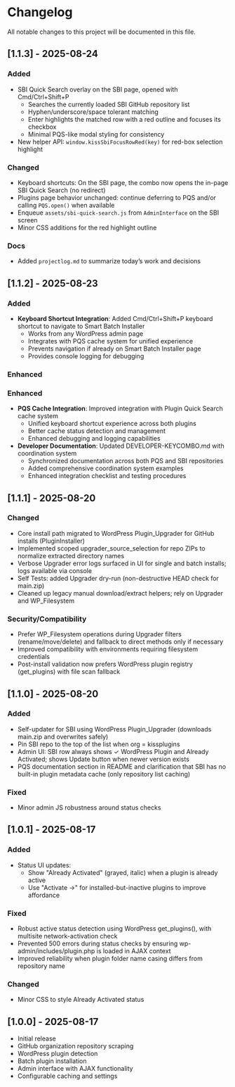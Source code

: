 # Changelog

All notable changes to this project will be documented in this file.


## [1.1.3] - 2025-08-24

### Added
- SBI Quick Search overlay on the SBI page, opened with Cmd/Ctrl+Shift+P
  - Searches the currently loaded SBI GitHub repository list
  - Hyphen/underscore/space tolerant matching
  - Enter highlights the matched row with a red outline and focuses its checkbox
  - Minimal PQS-like modal styling for consistency
- New helper API: `window.kissSbiFocusRowRed(key)` for red-box selection highlight

### Changed
- Keyboard shortcuts: On the SBI page, the combo now opens the in-page SBI Quick Search (no redirect)
- Plugins page behavior unchanged: continue deferring to PQS and/or calling `PQS.open()` when available
- Enqueue `assets/sbi-quick-search.js` from `AdminInterface` on the SBI screen
- Minor CSS additions for the red highlight outline

### Docs
- Added `projectlog.md` to summarize today’s work and decisions

## [1.1.2] - 2025-08-23

### Added
- **Keyboard Shortcut Integration**: Added Cmd/Ctrl+Shift+P keyboard shortcut to navigate to Smart Batch Installer
  - Works from any WordPress admin page
  - Integrates with PQS cache system for unified experience
  - Prevents navigation if already on Smart Batch Installer page
  - Provides console logging for debugging

### Enhanced
### Enhanced
- **PQS Cache Integration**: Improved integration with Plugin Quick Search cache system
  - Unified keyboard shortcut experience across both plugins
  - Better cache status detection and management
  - Enhanced debugging and logging capabilities
- **Developer Documentation**: Updated DEVELOPER-KEYCOMBO.md with coordination system
  - Synchronized documentation across both PQS and SBI repositories
  - Added comprehensive coordination system examples
  - Enhanced integration checklist and testing procedures

## [1.1.1] - 2025-08-20
### Changed
- Core install path migrated to WordPress Plugin_Upgrader for GitHub installs (PluginInstaller)
- Implemented scoped upgrader_source_selection for repo ZIPs to normalize extracted directory names
- Verbose Upgrader error logs surfaced in UI for single and batch installs; logs available via console
- Self Tests: added Upgrader dry-run (non-destructive HEAD check for main.zip)
- Cleaned up legacy manual download/extract helpers; rely on Upgrader and WP_Filesystem

### Security/Compatibility
- Prefer WP_Filesystem operations during Upgrader filters (rename/move/delete) and fallback to direct methods only if necessary
- Improved compatibility with environments requiring filesystem credentials
- Post-install validation now prefers WordPress plugin registry (get_plugins) with file scan fallback


## [1.1.0] - 2025-08-20
### Added
- Self-updater for SBI using WordPress Plugin_Upgrader (downloads main.zip and overwrites safely)
- Pin SBI repo to the top of the list when org = kissplugins
- Admin UI: SBI row always shows ✓ WordPress Plugin and Already Activated; shows Update button when newer version exists
- PQS documentation section in README and clarification that SBI has no built-in plugin metadata cache (only repository list caching)

### Fixed
- Minor admin JS robustness around status checks

## [1.0.1] - 2025-08-17
### Added
- Status UI updates:
  - Show "Already Activated" (grayed, italic) when a plugin is already active
  - Use "Activate →" for installed-but-inactive plugins to improve affordance

### Fixed
- Robust active status detection using WordPress get_plugins(), with multisite network-activation check
- Prevented 500 errors during status checks by ensuring wp-admin/includes/plugin.php is loaded in AJAX context
- Improved reliability when plugin folder name casing differs from repository name

### Changed
- Minor CSS to style Already Activated status

## [1.0.0] - 2025-08-17
- Initial release
- GitHub organization repository scraping
- WordPress plugin detection
- Batch plugin installation
- Admin interface with AJAX functionality
- Configurable caching and settings

